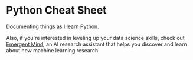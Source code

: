 # Python Cheat Sheet

Documenting things as I learn Python.

Also, if you're interested in leveling up your data science skills, check out [Emergent Mind](https://www.emergentmind.com/?utm_source=pythoncheat), an AI research assistant that helps you discover and learn about new machine learning research.
